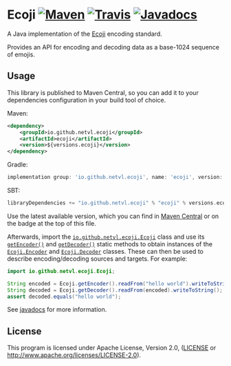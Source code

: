 # Ecoji [![Maven](https://img.shields.io/maven-metadata/v/http/central.maven.org/maven2/io/github/netvl/ecoji/ecoji/maven-metadata.xml.svg?style=flat-square)](http://search.maven.org/#artifactdetails%7Cio.github.netvl.ecoji%7Cecoji%7C1.0.0%7Cjar)  [![Travis](https://img.shields.io/travis/netvl/ecoji-java.svg?style=flat-square)](https://travis-ci.org/netvl/ecoji-java) [![Javadocs](https://img.shields.io/badge/documentation-docs.rs-green.svg?style=flat-square)](https://netvl.github.io/ecoji-java/api/io/github/netvl/ecoji/package-summary.html)

A Java implementation of the [Ecoji](https://github.com/keith-turner/ecoji) encoding standard.

Provides an API for encoding and decoding data as a base-1024 sequence of emojis.

## Usage

This library is published to Maven Central, so you can add it to your dependencies configuration in your build tool of choice.

Maven:

```xml
<dependency>
    <groupId>io.github.netvl.ecoji</groupId>
    <artifactId>ecoji</artifactId>
    <version>${versions.ecoji}</version>
</dependency>
```

Gradle:

```groovy
implementation group: 'io.github.netvl.ecoji', name: 'ecoji', version: versions.ecoji
```

SBT:

```scala
libraryDependencies += "io.github.netvl.ecoji" % "ecoji" % versions.ecoji
```

Use the latest available version, which you can find in [Maven Central](http://search.maven.org/#search%7Cga%7C1%7Cg%3A%22io.github.netvl.ecoji%22%20a%3A%22ecoji%22) or on the badge at the top of this file.

Afterwards, import the [`io.github.netvl.ecoji.Ecoji`](https://netvl.github.io/ecoji-java/api/io/github/netvl/ecoji/Ecoji.html) class and use its [`getEncoder()`](https://netvl.github.io/ecoji-java/api/io/github/netvl/ecoji/Ecoji.html#getEncoder--) and [`getDecoder()`](https://netvl.github.io/ecoji-java/api/io/github/netvl/ecoji/Ecoji.html#getDecoder--) static methods to obtain instances of the [`Ecoji.Encoder`](https://netvl.github.io/ecoji-java/api/io/github/netvl/ecoji/Ecoji.Encoder.html) and [`Ecoji.Decoder`](https://netvl.github.io/ecoji-java/api/io/github/netvl/ecoji/Ecoji.Decoder.html) classes. These can then be used to describe encoding/decoding sources and targets. For example:

```java
import io.github.netvl.ecoji.Ecoji;

String encoded = Ecoji.getEncoder().readFrom("hello world").writeToString();
String decoded = Ecoji.getDecoder().readFrom(encoded).writeToString();
assert decoded.equals("hello world");
```

See [javadocs](https://netvl.github.io/ecoji-java/api/io/github/netvl/ecoji/package-summary.html) for more information.

## License

This program is licensed under Apache License, Version 2.0, ([LICENSE](LICENSE) or http://www.apache.org/licenses/LICENSE-2.0).
